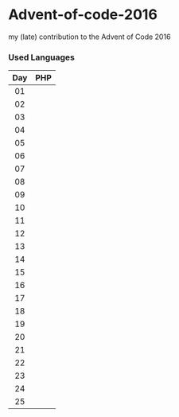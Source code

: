 # Advent-of-code-2016
my (late) contribution to the Advent of Code 2016

### Used Languages
|   Day     | PHP | 
|:--------:|:------:|
| 01 |      |
| 02 |      |
| 03 |      |
| 04 |      |
| 05 |      |
| 06 |      |
| 07 |      |
| 08 |      |
| 09 |      |
| 10 |      |
| 11 |      |
| 12 |      |
| 13 |      |
| 14 |      |
| 15 |      |
| 16 |      |
| 17 |      |
| 18 |      |
| 19 |      |
| 20 |      |
| 21 |      |
| 22 |      |
| 23 |      |
| 24 |      |
| 25 |      |

